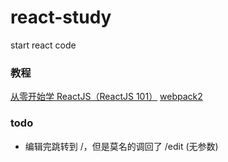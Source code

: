 # react-study
start react code

### 教程
[从零开始学 ReactJS（ReactJS 101）](https://github.com/carlleton/reactjs101)
[webpack2](https://github.com/cssmagic/blog/issues/58)

### todo
* 编辑完跳转到  /，但是莫名的调回了 /edit (无参数)

